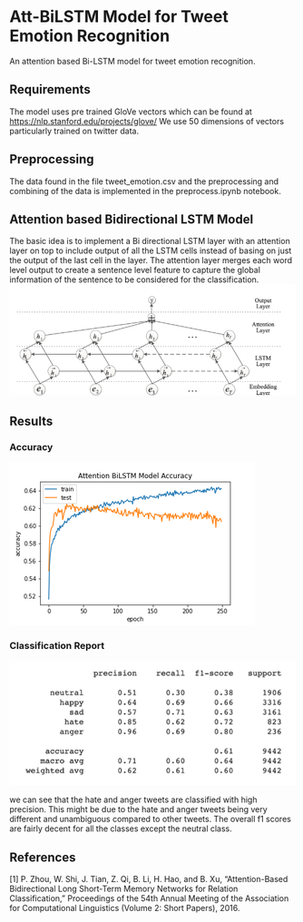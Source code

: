 # Att-BiLSTM Model for Tweet Emotion Recognition
An attention based Bi-LSTM model for tweet emotion recognition.

## Requirements
The model uses pre trained GloVe vectors which can be found at https://nlp.stanford.edu/projects/glove/
We use 50 dimensions of vectors particularly trained on twitter data. 

## Preprocessing
The data found in the file tweet_emotion.csv and the preprocessing and combining of the data is implemented in the preprocess.ipynb notebook.

## Attention based Bidirectional LSTM Model
The basic idea is to implement a Bi directional LSTM layer with an attention layer on top to include output of all the LSTM cells instead of basing on just the output of the last cell in the layer. The attention layer merges each word level output to create a sentence level feature to capture the global information of the sentence to be considered for the classification.
![Alt text](https://github.com/ICanAct/Att-BiLSTM-for-Emotion-Recognition/blob/screenshots/Screenshot%202020-11-21%20at%2011.31.36%20PM.png)

## Results
### Accuracy
![Alt text](https://github.com/ICanAct/Att-BiLSTM-for-Emotion-Recognition/blob/screenshots/Bilstm_accuracy%20(1).png)
### Classification Report
![Alt text](https://github.com/ICanAct/Att-BiLSTM-for-Emotion-Recognition/blob/screenshots/Screenshot%202020-12-14%20at%202.27.06%20AM.png)

we can see that the hate and anger tweets are classified with high precision. This might be due to the hate and anger tweets being very different and unambiguous compared to other tweets. The overall f1 scores are fairly decent for all the classes except the neutral class.

## References

[1] P. Zhou, W. Shi, J. Tian, Z. Qi, B. Li, H. Hao, and B. Xu, “Attention-Based Bidirectional Long Short-Term Memory Networks for Relation Classification,” Proceedings of the 54th Annual Meeting of the Association for Computational Linguistics (Volume 2: Short Papers), 2016.
